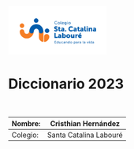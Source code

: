 <img width="200px" src="./img/LogoSCL-01.png" alt="">

# Diccionario 2023

<img width="35%" src="https://play-lh.googleusercontent.com/RslBy1o2NEBYUdRjQtUqLbN-ZM2hpks1mHPMiHMrpAuLqxeBPcFSAjo65nQHbTA53YYn" alt="">

| Nombre: | Cristhian Hernández |
|---------| ------------------- |
| Colegio: | Santa Catalina Labouré |

